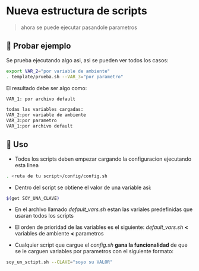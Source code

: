 # Nueva estructura de scripts

> ahora se puede ejecutar pasandole parametros

## :tada: Probar ejemplo

Se prueba ejecutando algo asi, asi se pueden ver todos los casos:

```bash
export VAR_2="por variable de ambiente"
. template/prueba.sh --VAR_3="por parametro"
```

El resultado debe ser algo como:

```bash
VAR_1: por archivo default

todas las variables cargadas:
VAR_2:por variable de ambiente
VAR_3:por parametro
VAR_1:por archivo default
```

## :tada: Uso

- Todos los scripts deben empezar cargando la configuracion ejecutando esta linea

```bash
. <ruta de tu script>/config/config.sh
```

- Dentro del script se obtiene el valor de una variable asi:

```bash
$(get SOY_UNA_CLAVE)
```

- En el archivo llamado *default_vars.sh* estan las variales predefinidas que usaran todos los scripts

- El orden de prioridad de las variables es el siguiente:
*default_vars.sh* **<** variables de ambiente **<** parametros

- Cualquier script que cargue el *config.sh* **gana la funcionalidad** de que se le carguen variables por parametros con el siguiente formato:

```bash
soy_un_sctipt.sh --CLAVE="soyo su VALOR"
```
